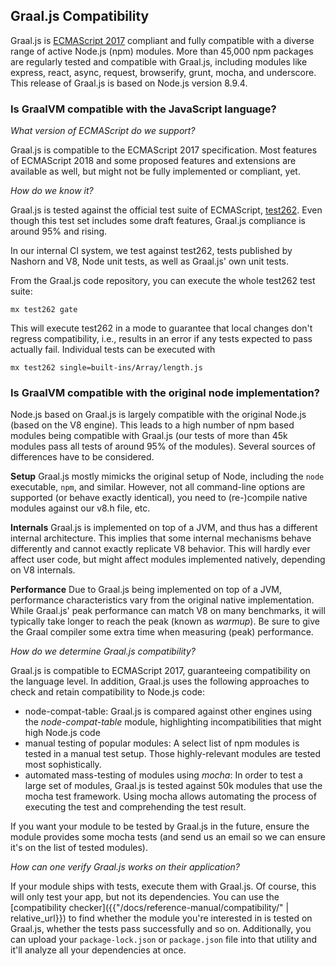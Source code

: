 ## Graal.js Compatibility

Graal.js is [ECMAScript 2017](http://www.ecma-international.org/ecma-262/8.0/index.html) compliant and fully compatible with a diverse range of active Node.js (npm) modules.
More than 45,000 npm packages are regularly tested and compatible with Graal.js, including modules like express, react, async, request, browserify, grunt, mocha, and underscore.
This release of Graal.js is based on Node.js version 8.9.4.

### Is GraalVM compatible with the JavaScript language?

_What version of ECMAScript do we support?_

Graal.js is compatible to the ECMAScript 2017 specification.
Most features of ECMAScript 2018 and some proposed features and extensions are available as well, but might not be fully implemented or compliant, yet.

_How do we know it?_

Graal.js is tested against the official test suite of ECMAScript, [test262](https://github.com/tc39/test262).
Even though this test set includes some draft features, Graal.js compliance is around 95% and rising.

In our internal CI system, we test against test262, tests published by Nashorn and V8, Node unit tests, as well as Graal.js' own unit tests.


From the Graal.js code repository, you can execute the whole test262 test suite:
```
mx test262 gate
```

This will execute test262 in a mode to guarantee that local changes don't regress compatibility, i.e., results in an error if any tests expected to pass actually fail.
Individual tests can be executed with
```
mx test262 single=built-ins/Array/length.js
```

### Is GraalVM compatible with the original node implementation?

Node.js based on Graal.js is largely compatible with the original Node.js (based on the V8 engine).
This leads to a high number of npm based modules being compatible with Graal.js (our tests of more than 45k modules pass all tests of around 95% of the modules).
Several sources of differences have to be considered.

**Setup**
Graal.js mostly mimicks the original setup of Node, including the `node` executable, `npm`, and similar. However, not all command-line options are supported (or behave exactly identical), you need to (re-)compile native modules against our v8.h file, etc.

**Internals**
Graal.js is implemented on top of a JVM, and thus has a different internal architecture. This implies that some internal mechanisms behave differently and cannot exactly replicate V8 behavior. This will hardly ever affect user code, but might affect modules implemented natively, depending on V8 internals.

**Performance**
Due to Graal.js being implemented on top of a JVM, performance characteristics vary from the original native implementation. While Graal.js' peak performance can match V8 on many benchmarks, it will typically take longer to reach the peak (known as _warmup_). Be sure to give the Graal compiler some extra time when measuring (peak) performance.

_How do we determine Graal.js compatibility?_

Graal.js is compatible to ECMAScript 2017, guaranteeing compatibility on the language level.
In addition, Graal.js uses the following approaches to check and retain compatibility to Node.js code:

* node-compat-table: Graal.js is compared against other engines using the _node-compat-table_ module, highlighting incompatibilities that might high Node.js code
* manual testing of popular modules: A select list of npm modules is tested in a manual test setup. Those highly-relevant modules are tested most sophistically.
* automated mass-testing of modules using _mocha_: In order to test a large set of modules, Graal.js is tested against 50k modules that use the mocha test framework. Using mocha allows automating the process of executing the test and comprehending the test result.

If you want your module to be tested by Graal.js in the future, ensure the module provides some mocha tests (and send us an email so we can ensure it's on the list of tested modules).

_How can one verify Graal.js works on their application?_

If your module ships with tests, execute them with Graal.js.
Of course, this will only test your app, but not its dependencies.
You can use the [compatibility checker]({{"/docs/reference-manual/compatibility/" | relative_url}}) to find whether the module you're interested in is tested on Graal.js, whether the tests pass successfully and so on.
Additionally, you can upload your `package-lock.json` or `package.json` file into that utility and it'll analyze all your dependencies at once.
